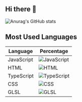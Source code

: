 ## Hi there 👋

<!--
**Dongsik0000/Dongsik0000** is a ✨ _special_ ✨ repository because its `README.md` (this file) appears on your GitHub profile.

Here are some ideas to get you started:

- 🔭 I’m currently working on ...
- 🌱 I’m currently learning ...
- 👯 I’m looking to collaborate on ...
- 🤔 I’m looking for help with ...
- 💬 Ask me about ...
- 📫 How to reach me: ...
- 😄 Pronouns: ...
- ⚡ Fun fact: ...
-->

![Anurag's GitHub stats](https://github-readme-stats.vercel.app/api?username=Dongsik0000&show_icons=true&theme=radical)

## Most Used Languages  

| Language      | Percentage |  
|---------------|------------|  
| JavaScript    | ![JavaScript](https://img.shields.io/badge/-77.68%25-yellow) |  
| HTML          | ![HTML](https://img.shields.io/badge/-10.24%25-red) |  
| TypeScript    | ![TypeScript](https://img.shields.io/badge/-9.00%25-blue) |  
| CSS           | ![CSS](https://img.shields.io/badge/-2.62%25-purple) |  
| GLSL          | ![GLSL](https://img.shields.io/badge/-0.47%25-gray) |
